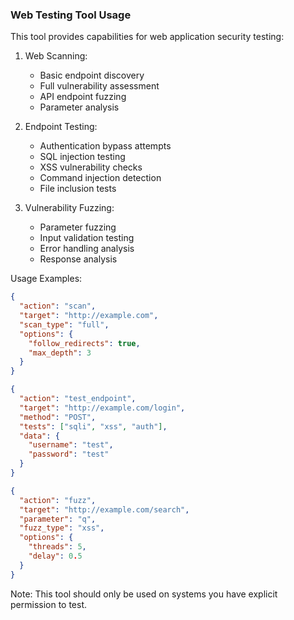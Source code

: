 ### Web Testing Tool Usage

This tool provides capabilities for web application security testing:

1. Web Scanning:
   - Basic endpoint discovery
   - Full vulnerability assessment
   - API endpoint fuzzing
   - Parameter analysis

2. Endpoint Testing:
   - Authentication bypass attempts
   - SQL injection testing
   - XSS vulnerability checks
   - Command injection detection
   - File inclusion tests

3. Vulnerability Fuzzing:
   - Parameter fuzzing
   - Input validation testing
   - Error handling analysis
   - Response analysis

Usage Examples:
```json
{
  "action": "scan",
  "target": "http://example.com",
  "scan_type": "full",
  "options": {
    "follow_redirects": true,
    "max_depth": 3
  }
}

{
  "action": "test_endpoint",
  "target": "http://example.com/login",
  "method": "POST",
  "tests": ["sqli", "xss", "auth"],
  "data": {
    "username": "test",
    "password": "test"
  }
}

{
  "action": "fuzz",
  "target": "http://example.com/search",
  "parameter": "q",
  "fuzz_type": "xss",
  "options": {
    "threads": 5,
    "delay": 0.5
  }
}
```

Note: This tool should only be used on systems you have explicit permission to test.
